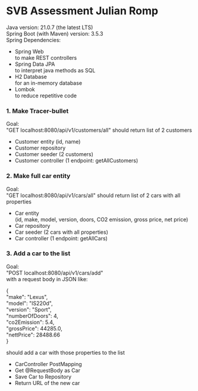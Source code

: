 # SVB Assessment Julian Romp

Java version: 21.0.7 (the latest LTS)  
Spring Boot (with Maven) version: 3.5.3  
Spring Dependencies:

* Spring Web  
  to make REST controllers
* Spring Data JPA  
  to interpret java methods as SQL
* H2 Database  
  for an in-memory database
* Lombok  
  to reduce repetitive code

### 1. Make Tracer-bullet

Goal:  
"GET localhost:8080/api/v1/customers/all" should return list of 2 customers

* Customer entity (id, name)
* Customer repository
* Customer seeder (2 customers)
* Customer controller (1 endpoint: getAllCustomers)

### 2. Make full car entity

Goal:  
"GET localhost:8080/api/v1/cars/all" should return list of 2 cars with all properties

* Car entity  
  (id, make, model, version, doors, CO2 emission, gross price, net price)
* Car repository
* Car seeder (2 cars with all properties)
* Car controller (1 endpoint: getAllCars)

### 3. Add a car to the list

Goal:  
"POST localhost:8080/api/v1/cars/add"  
with a request body in JSON like:

{  
"make": "Lexus",  
"model": "IS220d",  
"version": "Sport",  
"numberOfDoors": 4,  
"co2Emission": 5.4,  
"grossPrice": 44285.0,  
"nettPrice": 28488.66  
}

should add a car with those properties to the list

* CarController PostMapping
* Get @RequestBody as Car
* Save Car to Repository
* Return URL of the new car
